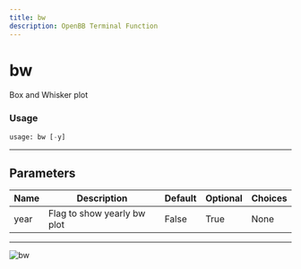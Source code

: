 ```yaml
---
title: bw
description: OpenBB Terminal Function
---
```


# bw

Box and Whisker plot

### Usage 
```python
usage: bw [-y]
```

---
## Parameters

| Name | Description | Default | Optional | Choices |
| ---- | ----------- | ------- | -------- | ------- |
| year | Flag to show yearly bw plot | False | True | None |


---
![bw](https://user-images.githubusercontent.com/46355364/154305545-0f99fe4b-07e1-4714-8762-da3569023578.png)

